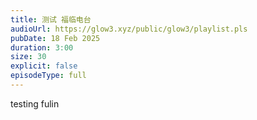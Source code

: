 ```yaml
---
title: 测试 福临电台
audioUrl: https://glow3.xyz/public/glow3/playlist.pls
pubDate: 18 Feb 2025
duration: 3:00
size: 30
explicit: false
episodeType: full
---
```

  testing fulin